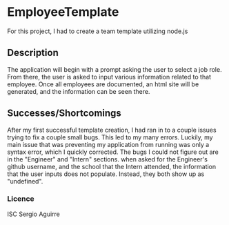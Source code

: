 # EmployeeTemplate
For this project, I had to create a team template utilizing node.js

## Description
The application will begin with a prompt asking the user to select a job role.  From there, the user is asked to input various information related to that employee. Once all employees are documented, an html site will be generated, and the information can be seen there.

## Successes/Shortcomings
After my first successful template creation, I had ran in to a couple issues trying to fix a couple small bugs.  This led to my many errors.  Luckily, my main issue that was preventing my application from running was only a syntax error, which I quickly corrected.  The bugs I could not figure out are in the "Engineer" and "Intern" sections.  when asked for the Engineer's github username, and the school that the Intern attended,  the information that the user inputs does not populate.  Instead, they both show up as "undefined".  

### Licence
ISC
Sergio Aguirre
